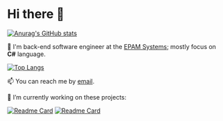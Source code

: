 # Hi there 👋

[![Anurag's GitHub stats](https://github-readme-stats.vercel.app/api?username=Hopelite&theme=chartreuse-dark&count_private=true&show_icons=true)]()

 💼 I'm back-end software engineer at the [EPAM Systems](https://www.epam.com/); mostly focus on **C#** language. 

[![Top Langs](https://github-readme-stats.vercel.app/api/top-langs/?username=Hopelite&layout=compact&theme=chartreuse-dark?hide=C&kivylang)]()

 📫 You can reach me by [email](mailto:KurdesoWadim@gmail.com).

 🔭 I’m currently working on these projects:

[![Readme Card](https://github-readme-stats.vercel.app/api/pin/?username=Hopelite&repo=Enqueuer&theme=chartreuse-dark)](https://github.com/Hopelite/Enqueuer)
[![Readme Card](https://github-readme-stats.vercel.app/api/pin/?username=Hopelite&repo=Telegram.Bot.Extensions.DatePickers&theme=chartreuse-dark)](https://github.com/Hopelite/Telegram.Bot.Extensions.DatePickers)
